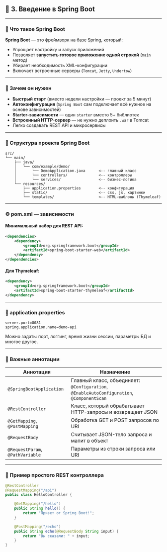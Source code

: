 ## 🔹 3. Введение в Spring Boot

---

### 🚀 Что такое Spring Boot

**Spring Boot** — это фреймворк на базе Spring, который:
- Упрощает настройку и запуск приложений
- Позволяет **запустить готовое приложение одной строкой** (`main` метод)
- Убирает необходимость XML-конфигурации
- Включает встроенные серверы (`Tomcat`, `Jetty`, `Undertow`)

---

### 🎯 Зачем он нужен

- **Быстрый старт** (вместо недели настройки — проект за 5 минут)
- **Автоконфигурация** (`Spring Boot` сам подключает всё нужное на основе зависимостей)
- **Starter-зависимости** — один `starter` вместо 5+ библиотек
- **Встроенный HTTP-сервер** — не нужно деплоить `.war` в Tomcat
- Легко создавать REST API и микросервисы

---

### 📁 Структура проекта Spring Boot

```
src/
└── main/
    ├── java/
    │   └── com/example/demo/
    │       └── DemoApplication.java      <-- главный класс
    │       └── controllers/              <-- контроллеры
    │       └── services/                 <-- бизнес-логика
    └── resources/
        ├── application.properties        <-- конфигурация
        ├── static/                       <-- css, js, картинки
        └── templates/                    <-- HTML-шаблоны (Thymeleaf)
```

---

### ⚙️ pom.xml — зависимости

#### Минимальный набор для REST API:

```xml
<dependencies>
    <dependency>
        <groupId>org.springframework.boot</groupId>
        <artifactId>spring-boot-starter-web</artifactId>
    </dependency>
</dependencies>
```

#### Для Thymeleaf:

```xml
<dependency>
    <groupId>org.springframework.boot</groupId>
    <artifactId>spring-boot-starter-thymeleaf</artifactId>
</dependency>
```

---

### 🧾 application.properties

```properties
server.port=8081
spring.application.name=demo-api
```

Можно задать: порт, логгинг, время жизни сессии, параметры БД и многое другое.

---

### 🧠 Важные аннотации

| Аннотация                | Назначение                                      |
|--------------------------|--------------------------------------------------|
| `@SpringBootApplication` | Главный класс, объединяет: `@Configuration`, `@EnableAutoConfiguration`, `@ComponentScan` |
| `@RestController`        | Класс, который обрабатывает HTTP-запросы и возвращает JSON |
| `@GetMapping`, `@PostMapping` | Обработка GET и POST запросов по URI |
| `@RequestBody`           | Считывает JSON-тело запроса и мапит в объект    |
| `@RequestParam`, `@PathVariable` | Параметры из строки запроса или URI        |

---

### 📌 Пример простого REST контроллера

```java
@RestController
@RequestMapping("/api")
public class HelloController {

    @GetMapping("/hello")
    public String hello() {
        return "Привет от Spring Boot!";
    }

    @PostMapping("/echo")
    public String echo(@RequestBody String input) {
        return "Вы сказали: " + input;
    }
}
```
